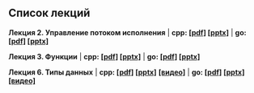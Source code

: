 ## Список лекций

**Лекция 2. Управление потоком исполнения** | **cpp: [[pdf]](./lecture_02/presentation_2.2_cpp.pdf) [[pptx]](./lecture_02/presentation_2.2_cpp.pptx)** | **go: [[pdf]](./lecture_02/presentation_2.2_go.pdf) [[pptx]](./lecture_02/presentation_2.2_go.pptx)**

**Лекция 3. Функции** | **cpp: [[pdf]](./lecture_03/presentation_3_cpp.pdf) [[pptx]](./lecture_03/presentation_3_cpp.pptx)** | **go: [[pdf]](./lecture_03/presentation_3_go.pdf) [[pptx]](./lecture_03/presentation_3_go.pptx)**

**Лекция 6. Типы данных** | **cpp: [[pdf]](./lecture_06/presentation_cpp.pdf) [[pptx]](./lecture_06/presentation_cpp.pptx)** **[[видео]](https://rutube.ru/video/private/26364c4275906b1c39e02af1b72acdbe/?r=wd&p=feuRrvgtKjpnczIl0GRJIw)** | **go: [[pdf]](./lecture_06/presentation_go.pdf) [[pptx]](./lecture_06/presentation_go.pptx)** **[[видео]](https://rutube.ru/video/private/dfe25934aab7dd74d62c219a8a7f9f21/?p=UZeB726-k0owyabKci9UCw)**

